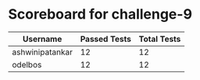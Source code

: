# Scoreboard for challenge-9
| Username   | Passed Tests | Total Tests |
|------------|--------------|-------------|
| ashwinipatankar | 12 | 12 |
| odelbos | 12 | 12 |
